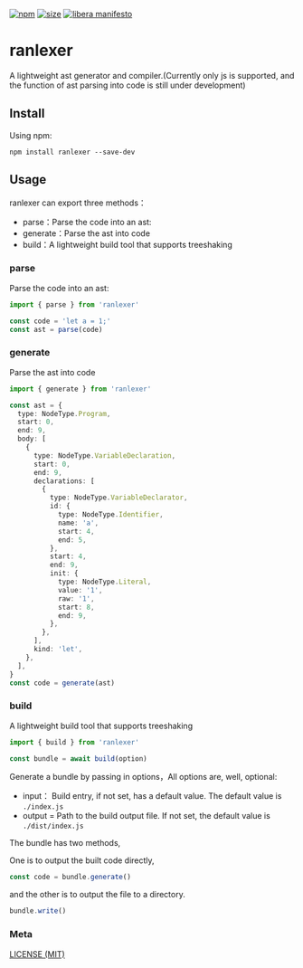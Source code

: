 [npm]: https://img.shields.io/npm/v/ranlexer
[npm-url]: https://www.npmjs.com/package/ranlexer
[size]: https://packagephobia.now.sh/badge?p=ranlexer
[size-url]: https://packagephobia.now.sh/result?p=ranlexer

[![npm][npm]][npm-url]
[![size][size]][size-url]
[![libera manifesto](https://img.shields.io/badge/libera-manifesto-lightgrey.svg)](https://liberamanifesto.com)

# ranlexer

A lightweight ast generator and compiler.(Currently only js is supported, and the function of ast parsing into code is still under development)

## Install

Using npm:

```console
npm install ranlexer --save-dev
```

## Usage

ranlexer can export three methods：

- parse：Parse the code into an ast:
- generate：Parse the ast into code
- build：A lightweight build tool that supports treeshaking

### parse

Parse the code into an ast:

```ts
import { parse } from 'ranlexer'

const code = 'let a = 1;'
const ast = parse(code)
```

### generate

Parse the ast into code

```ts
import { generate } from 'ranlexer'

const ast = {
  type: NodeType.Program,
  start: 0,
  end: 9,
  body: [
    {
      type: NodeType.VariableDeclaration,
      start: 0,
      end: 9,
      declarations: [
        {
          type: NodeType.VariableDeclarator,
          id: {
            type: NodeType.Identifier,
            name: 'a',
            start: 4,
            end: 5,
          },
          start: 4,
          end: 9,
          init: {
            type: NodeType.Literal,
            value: '1',
            raw: '1',
            start: 8,
            end: 9,
          },
        },
      ],
      kind: 'let',
    },
  ],
}
const code = generate(ast)
```

### build

A lightweight build tool that supports treeshaking

```ts
import { build } from 'ranlexer'

const bundle = await build(option)
```

Generate a bundle by passing in options，All options are, well, optional:

- input： Build entry, if not set, has a default value. The default value is `./index.js`
- output = Path to the build output file. If not set, the default value is `./dist/index.js`

The bundle has two methods,

One is to output the built code directly,

```ts
const code = bundle.generate()
```

and the other is to output the file to a directory.

```ts
bundle.write()
```

### Meta

[LICENSE (MIT)](/LICENSE)
